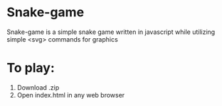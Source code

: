 # Snake-game
Snake-game is a simple snake game written in javascript while utilizing simple &lt;svg> commands for graphics

# To play:
1. Download .zip 
2. Open index.html in any web browser
